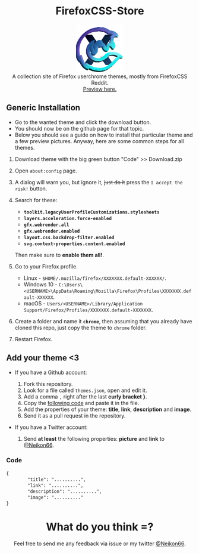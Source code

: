 <h1 align="center">FirefoxCSS-Store</h1>
<p align="center">
<img src="images/icon.png"><br>
A collection site of Firefox userchrome themes, mostly from FirefoxCSS Reddit.<br><a href="https://firefoxcss-store.github.io/">Preview here.</a></p>

## Generic Installation

+ Go to the wanted theme and click the download button.
+ You should now be on the github page for that topic.
+ Below you should see a guide on how to install that particular theme and a few preview pictures. Anyway, here are some common steps for all themes.

1. Download theme with the big green button "Code" >> Download.zip
2. Open `about:config` page.
3. A dialog will warn you, but ignore it, ~~just do it~~ press the `I accept the risk!` button.
4. Search for these:

	+ **`toolkit.legacyUserProfileCustomizations.stylesheets`**
	+ **`layers.acceleration.force-enabled`**
	+ **`gfx.webrender.all`**
	+ **`gfx.webrender.enabled`**
	+ **`layout.css.backdrop-filter.enabled`**
	+ **`svg.context-properties.content.enabled`**

	Then make sure to **enable them all!**.

5. Go to your Firefox profile.

	+ Linux - `$HOME/.mozilla/firefox/XXXXXXX.default-XXXXXX/`.
	+ Windows 10 - `C:\Users\<USERNAME>\AppData\Roaming\Mozilla\Firefox\Profiles\XXXXXXX.default-XXXXXX`.
	+ macOS - `Users/<USERNAME>/Library/Application Support/Firefox/Profiles/XXXXXXX.default-XXXXXXX`.

6. Create a folder and name it **`chrome`**, then assuming that you already have cloned this repo, just copy the theme to `chrome` folder.
7. Restart Firefox.

## Add your theme <3

+ If you have a Github account:
  1. Fork this repository.
  2. Look for a file called `themes.json`, open and edit it.
  3. Add a comma `,` right after the last **curly bracket }**.
  4. Copy the [following code](#code) and paste it in the file.
  5. Add the properties of your theme: **title**, **link**, **description** and **image**.
  6. Send it as a pull request in the repository.

+ If you have a Twitter account:
  1. Send **at least** the following properties: **picture** and **link** to [@Neikon66](https://twitter.com/Neikon66). 

### Code

```
{
		"title": "..........",
		"link": "..........",
		"description": "..........",
		"image": ".........."
}
```

<h1 align="center">What do you think =?</h1>

<p align="center">Feel free to send me any feedback via issue or my twitter <a href="https://twitter.com/Neikon66">@Neikon66</a>.</p>
